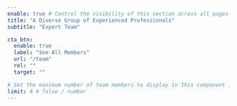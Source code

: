 ```yaml
---
enable: true # Control the visibility of this section across all pages where it is used
title: "A Diverse Group of Experienced Professionals"
subtitle: "Expert Team"

cta_btn:
  enable: true
  label: "See All Members"
  url: "/team"
  rel: ""
  target: ""

# Set the maximum number of team members to display in this component instance
limit: 4 # false / number
---
```

